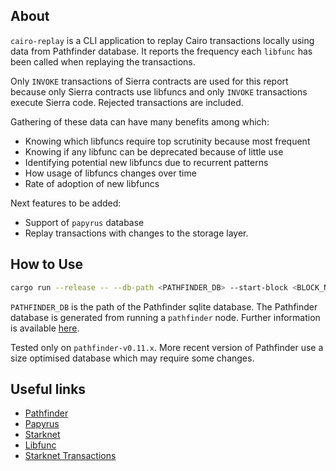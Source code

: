 ## About

`cairo-replay` is a CLI application to replay Cairo transactions locally using
data from Pathfinder database. It reports the frequency each `libfunc` has been
called when replaying the transactions.

Only `INVOKE` transactions of Sierra contracts are used for this report because
only Sierra contracts use libfuncs and only `INVOKE` transactions execute Sierra
code. Rejected transactions are included.

Gathering of these data can have many benefits among which:

- Knowing which libfuncs require top scrutinity because most frequent
- Knowing if any libfunc can be deprecated because of little use
- Identifying potential new libfuncs due to recurrent patterns
- How usage of libfuncs changes over time
- Rate of adoption of new libfuncs

Next features to be added:

- Support of `papyrus` database
- Replay transactions with changes to the storage layer.

## How to Use

```bash
cargo run --release -- --db-path <PATHFINDER_DB> --start-block <BLOCK_NUM> --end-block <BLOCK_NUM>
```

`PATHFINDER_DB` is the path of the Pathfinder sqlite database. The Pathfinder
database is generated from running a `pathfinder` node. Further information is
available
[here](https://github.com/eqlabs/pathfinder/tree/v0.11.6?tab=readme-ov-file#database-snapshots).

Tested only on `pathfinder-v0.11.x`. More recent version of Pathfinder use a
size optimised database which may require some changes.

## Useful links

- [Pathfinder](https://github.com/eqlabs/pathfinder)
- [Papyrus](https://github.com/starkware-libs/papyrus)
- [Starknet](https://docs.starknet.io/documentation/)
- [Libfunc](https://github.com/lambdaclass/cairo_native?tab=readme-ov-file#implemented-library-functions)
- [Starknet Transactions](https://docs.starknet.io/documentation/architecture_and_concepts/Network_Architecture/transactions/)
